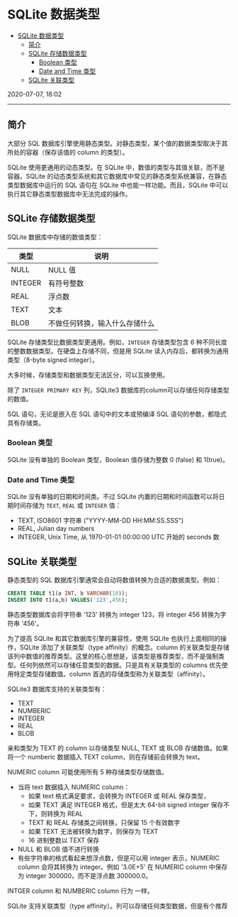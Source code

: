 # SQLite 数据类型

- [SQLite 数据类型](#sqlite-数据类型)
  - [简介](#简介)
  - [SQLite 存储数据类型](#sqlite-存储数据类型)
    - [Boolean 类型](#boolean-类型)
    - [Date and Time 类型](#date-and-time-类型)
  - [SQLite 关联类型](#sqlite-关联类型)

2020-07-07, 18:02
***

## 简介

大部分 SQL 数据库引擎使用静态类型。对静态类型，某个值的数据类型取决于其所处的容器（保存该值的 column 的类型）。

SQLite 使用更通用的动态类型。在 SQLite 中，数值的类型与其值关联，而不是容器。SQLite 的动态类型系统和其它数据库中常见的静态类型系统兼容，在静态类型数据库中运行的 SQL 语句在 SQLite 中也能一样功能。而且，SQLite 中可以执行其它静态类型数据库中无法完成的操作。

## SQLite 存储数据类型

SQLite 数据库中存储的数值类型：

| 类型    | 说明                           |
| ------- | ------------------------------ |
| NULL    | NULL 值                        |
| INTEGER | 有符号整数                     |
| REAL    | 浮点数                         |
| TEXT    | 文本                           |
| BLOB    | 不做任何转换，输入什么存储什么 |

SQLite 存储类型比数据类型更通用。例如，`INTEGER` 存储类型包含 6 种不同长度的整数数据类型。在硬盘上存储不同，但是用 SQLite 读入内存后，都转换为通用类型（8-byte signed integer）。

大多时候，存储类型和数据类型无法区分，可以互换使用。

除了 `INTEGER PRIMARY KEY` 列，SQLite3 数据库的column可以存储任何存储类型的数值。

SQL 语句，无论是嵌入在 SQL 语句中的文本或预编译 SQL 语句的参数，都隐式具有存储类。

### Boolean 类型

SQLite 没有单独的 Boolean 类型，Boolean 值存储为整数 0 (false) 和 1(true)。

### Date and Time 类型

SQLite 没有单独的日期和时间类。不过 SQLite 内置的日期和时间函数可以将日期时间存储为 `TEXT`, `REAL` 或 `INTEGER` 值：

- TEXT, ISO8601 字符串 ("YYYY-MM-DD HH:MM:SS.SSS")
- REAL, Julian day numbers
- INTEGER, Unix Time, 从 1970-01-01 00:00:00 UTC 开始的 seconds 数

## SQLite 关联类型

静态类型的 SQL 数据库引擎通常会自动将数值转换为合适的数据类型。例如：

```sql
CREATE TABLE t1(a INT, b VARCHAR(10));
INSERT INTO t1(a,b) VALUES('123',456);
```

静态类型数据库会将字符串 '123' 转换为 integer 123，将 integer 456 转换为字符串 '456'。

为了提高 SQLite 和其它数据库引擎的兼容性，使用 SQLite 也执行上面相同的操作，SQLite 添加了关联类型（type affinity）的概念。column 的关联类型是存储该列中数值的推荐类型。这里的核心思想是，该类型是推荐类型，而不是强制类型。任何列依然可以存储任意类型的数据。只是具有关联类型的 columns 优先使用特定类型存储数值。column 首选的存储类型称为关联类型（affinity）。

SQLite3 数据库支持的关联类型有：

- TEXT
- NUMBERIC
- INTEGER
- REAL
- BLOB

亲和类型为 TEXT 的 column 以存储类型 NULL, TEXT 或 BLOB 存储数值。如果将一个 numberic 数据插入 TEXT column，则在存储前会转换为 text。

NUMERIC column 可能使用所有 5 种存储类型存储数值。

- 当将 text 数据插入 NUMERIC column：
  - 如果 text 格式满足要求，会转换为 INTEGER 或 REAL 保存类型，
  - 如果 TEXT 满足 INTEGER 格式，但是太大 64-bit signed integer 保存不下，则转换为 REAL
  - TEXT 和 REAL 存储类之间转换，只保留 15 个有效数字
  - 如果 TEXT 无法被转换为数字，则保存为 TEXT
  - 16 进制整数以 TEXT 保存
- NULL 和 BLOB 值不进行转换
- 有些字符串的格式看起来想浮点数，但是可以用 integer 表示，NUMERIC column 会将其转换为 integer。例如 '3.0E+5' 在 NUMERIC column 中保存为 integer 300000，而不是浮点数 300000.0。

INTGER column 和 NUMBERIC column 行为 一样。

SQLite 支持关联类型（type affinity）。列可以存储任何类型数据，但是有个推荐